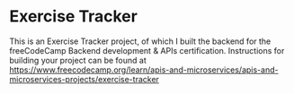 # Exercise Tracker

This is an Exercise Tracker project, of which I built the backend for the freeCodeCamp Backend development & APIs certification. Instructions for building your project can be found at https://www.freecodecamp.org/learn/apis-and-microservices/apis-and-microservices-projects/exercise-tracker
